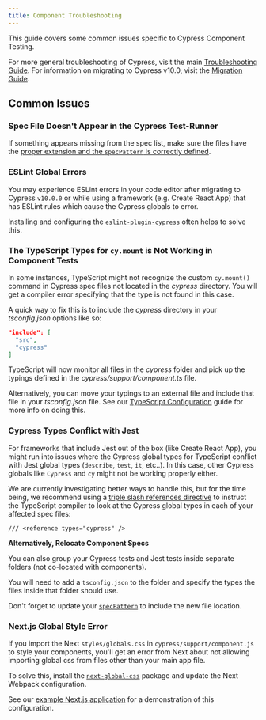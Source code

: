 ```yaml
---
title: Component Troubleshooting
---
```


<CtBetaAlert></CtBetaAlert>

This guide covers some common issues specific to Cypress Component Testing.

For more general troubleshooting of Cypress, visit the main
[Troubleshooting Guide](/guides/references/troubleshooting). For information on
migrating to Cypress v10.0, visit the
[Migration Guide](/guides/references/migration-guide#Migrating-to-Cypress-version-10-0).

## Common Issues

### Spec File Doesn't Appear in the Cypress Test-Runner

If something appears missing from the spec list, make sure the files have the
[proper extension and the `specPattern` is correctly defined](/guides/component-testing/component-framework-configuration#Spec-Pattern-for-Component-Tests).

### ESLint Global Errors

You may experience ESLint errors in your code editor after migrating to Cypress
`v10.0.0` or while using a framework (e.g. Create React App) that has ESLint
rules which cause the Cypress globals to error.

Installing and configuring the
[`eslint-plugin-cypress`](https://www.npmjs.com/package/eslint-plugin-cypress)
often helps to solve this.

### The TypeScript Types for `cy.mount` is Not Working in Component Tests

In some instances, TypeScript might not recognize the custom `cy.mount()`
command in Cypress spec files not located in the _cypress_ directory. You will
get a compiler error specifying that the type is not found in this case.

A quick way to fix this is to include the _cypress_ directory in your
_tsconfig.json_ options like so:

```json
"include": [
  "src",
  "cypress"
]
```

TypeScript will now monitor all files in the _cypress_ folder and pick up the
typings defined in the _cypress/support/component.ts_ file.

Alternatively, you can move your typings to an external file and include that
file in your _tsconfig.json_ file. See our
[TypeScript Configuration](guides/tooling/typescript-support#Using-an-External-Typings-File)
guide for more info on doing this.

### Cypress Types Conflict with Jest

For frameworks that include Jest out of the box (like Create React App), you
might run into issues where the Cypress global types for TypeScript conflict
with Jest global types (`describe`, `test`, `it`, etc..). In this case, other
Cypress globals like `Cypress` and `cy` might not be working properly either.

We are currently investigating better ways to handle this, but for the time
being, we recommend using a
[triple slash references directive](https://www.typescriptlang.org/docs/handbook/triple-slash-directives.html#-reference-types-)
to instruct the TypeScript compiler to look at the Cypress global types in each
of your affected spec files:

```
/// <reference types="cypress" />
```

<!--
Some frameworks or libraries are strongly opinionated about TypeScript
configuration. For example, Create React App assumes the root level
`tsconfig.json` is the source of truth for compiling your application. CRA comes
with Jest integrated, but does not support additional tsconfig files.

<Alert type="info">

**⚠️ There is currently an open CRA issue about this:**

- [Multiple TS compiler settings in CRA](https://github.com/facebook/create-react-app/issues/6023)
- [How this affects users of Cypress, Storybook, etc](https://github.com/facebook/create-react-app/issues/6023#issuecomment-1121363489)

</Alert>
-->

**Alternatively, Relocate Component Specs**

You can also group your Cypress tests and Jest tests inside separate folders
(not co-located with components).

You will need to add a `tsconfig.json` to the folder and specify the types the
files inside that folder should use.

Don't forget to update your
[`specPattern`](https://docs.cypress.io/guides/references/configuration#component)
to include the new file location.

### Next.js Global Style Error

If you import the Next `styles/globals.css` in `cypress/support/component.js` to
style your components, you'll get an error from Next about not allowing
importing global css from files other than your main app file.

To solve this, install the
[`next-global-css`](https://www.npmjs.com/package/next-global-css) package and
update the Next Webpack configuration.

<Alert type="info">

See our <Icon name="github"></Icon>
[example Next.js application](https://github.com/cypress-io/cypress-component-testing-apps/blob/v10-complete/react-next12-ts/next.config.js)
for a demonstration of this configuration.

</Alert>
